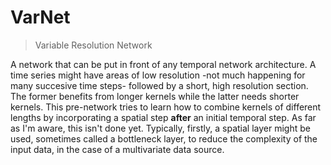# VarNet
> Variable Resolution Network

A network that can be put in front of any temporal network architecture.
A time series might have areas of low resolution -not much happening for many succesive time steps- followed by a short, high resolution section. The former benefits from longer kernels while the latter needs shorter kernels.
This pre-network tries to learn how to combine kernels of different lengths by incorporating a spatial step **after** an initial temporal step. As far as I'm aware, this isn't done yet.
Typically, firstly, a spatial layer might be used, sometimes called a bottleneck layer, to reduce the complexity of the input data, in the case of a multivariate data source.
